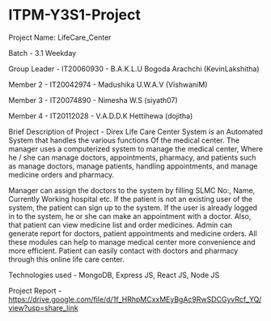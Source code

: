 # ITPM-Y3S1-Project

Project Name: LifeCare_Center

Batch - 3.1 Weekday

Group Leader - IT20060930 - B.A.K.L.U Bogoda Arachchi (KevinLakshitha)

Member 2 - IT20042974 - Madushika U.W.A.V (VishwaniM) 

Member 3 - IT20074890 - Nimesha W.S (siyath07)

Member 4 - IT20112028 - V.A.D.D.K Hettihewa (dojitha)

Brief Description of Project - Direx Life Care Center System is an Automated System that handles the various functions
Of the medical center. The manager uses a computerized system to manage the medical center,
Where he / she can manage doctors, appointments, pharmacy, and patients such as manage doctors, manage patients, handling appointments, and manage medicine orders and pharmacy.

Manager can assign the doctors to the system by filling SLMC No:, Name, Currently Working hospital etc. If the patient is not an existing user of the system, the patient can sign up to the system.
If the user is already logged in to the system, he or she can make an appointment with a doctor. Also, that patient can view medicine list and order medicines.
Admin can generate report for doctors, patient appointments and medicine orders.
All these modules can help to manage medical center more convenience and more efficient. Patient can easily contact with doctors and pharmacy through this online life care center.

Technologies used - MongoDB, Express JS, React JS, Node JS

Project Report - https://drive.google.com/file/d/1f_HRhpMCxxMEyBgAc9RwSDCGyvRcf_YQ/view?usp=share_link
